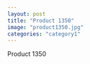 ```yaml
---
layout: post
title: "Product 1350"
image: "product1350.jpg"
categories: "category1"
---
```

Product 1350
